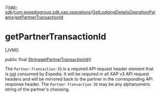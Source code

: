 //[xap-sdk](../../../index.md)/[com.expediagroup.sdk.xap.operations](../index.md)/[GetLodgingDetailsOperationParams](index.md)/[getPartnerTransactionId](get-partner-transaction-id.md)

# getPartnerTransactionId

[JVM]\

public final [String](https://docs.oracle.com/javase/8/docs/api/java/lang/String.html)[getPartnerTransactionId](get-partner-transaction-id.md)()

The `Partner-Transaction-ID` is a required API request header element that is <u>not</u> consumed by Expedia. It will be required in all XAP v3 API request headers and will be mirrored back to the partner in the corresponding API response header.  The `Partner-Transaction-ID` may be any alphanumeric string of the partner's choosing.
